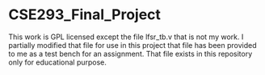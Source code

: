 # CSE293_Final_Project
 This work is GPL licensed except the file lfsr_tb.v that is not my work.
 I partially modified that file for use in this project
 that file has been provided to me as a test bench for an assignment.
 That file exists in this repository only for educational purpose.
